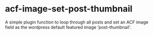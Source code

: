 # acf-image-set-post-thumbnail
 A simple plugin function to loop through all posts and set an ACF image field as the wordpress default featured image 'post-thumbnail'.
